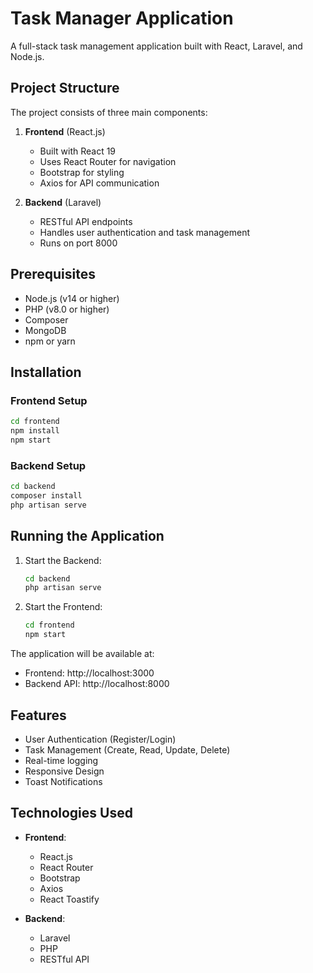 # Task Manager Application

A full-stack task management application built with React, Laravel, and Node.js.

## Project Structure

The project consists of three main components:

1. **Frontend** (React.js)
   - Built with React 19
   - Uses React Router for navigation
   - Bootstrap for styling
   - Axios for API communication

2. **Backend** (Laravel)
   - RESTful API endpoints
   - Handles user authentication and task management
   - Runs on port 8000


## Prerequisites

- Node.js (v14 or higher)
- PHP (v8.0 or higher)
- Composer
- MongoDB
- npm or yarn

## Installation

### Frontend Setup
```bash
cd frontend
npm install
npm start
```

### Backend Setup
```bash
cd backend
composer install
php artisan serve
```

## Running the Application

1. Start the Backend:
   ```bash
   cd backend
   php artisan serve
   ```

2. Start the Frontend:
   ```bash
   cd frontend
   npm start
   ```

The application will be available at:
- Frontend: http://localhost:3000
- Backend API: http://localhost:8000

## Features

- User Authentication (Register/Login)
- Task Management (Create, Read, Update, Delete)
- Real-time logging
- Responsive Design
- Toast Notifications

## Technologies Used

- **Frontend**:
  - React.js
  - React Router
  - Bootstrap
  - Axios
  - React Toastify

- **Backend**:
  - Laravel
  - PHP
  - RESTful API
